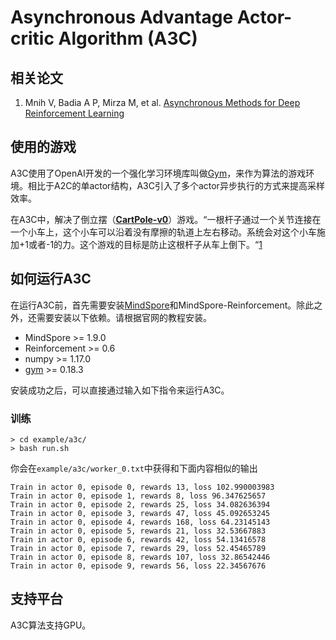 # Asynchronous Advantage Actor-critic Algorithm (A3C)

## 相关论文

1. Mnih V,  Badia A P,  Mirza M, et al. [Asynchronous Methods for Deep Reinforcement Learning](https://arxiv.org/abs/1602.01783?context=cs)

## 使用的游戏

A3C使用了OpenAI开发的一个强化学习环境库叫做[Gym](https://github.com/openai/gym)，来作为算法的游戏环境。相比于A2C的单actor结构，A3C引入了多个actor异步执行的方式来提高采样效率。

在A3C中，解决了倒立摆（[**CartPole-v0**](https://www.gymlibrary.dev/environments/classic_control/cart_pole/)）游戏。“一根杆子通过一个关节连接在一个小车上，这个小车可以沿着没有摩擦的轨道上左右移动。系统会对这个小车施加+1或者-1的力。这个游戏的目标是防止这根杆子从车上倒下。“[1](https://www.gymlibrary.dev/environments/classic_control/cart_pole/)

## 如何运行A3C

在运行A3C前，首先需要安装[MindSpore](https://www.mindspore.cn/install)和MindSpore-Reinforcement。除此之外，还需要安装以下依赖。请根据官网的教程安装。

- MindSpore >= 1.9.0
- Reinforcement >= 0.6
- numpy >= 1.17.0
- [gym](https://github.com/openai/gym) >= 0.18.3

安装成功之后，可以直接通过输入如下指令来运行A3C。

### 训练

```shell
> cd example/a3c/
> bash run.sh
```

你会在`example/a3c/worker_0.txt`中获得和下面内容相似的输出

```shell
Train in actor 0, episode 0, rewards 13, loss 102.990003983
Train in actor 0, episode 1, rewards 8, loss 96.347625657
Train in actor 0, episode 2, rewards 25, loss 34.082636394
Train in actor 0, episode 3, rewards 47, loss 45.092653245
Train in actor 0, episode 4, rewards 168, loss 64.23145143
Train in actor 0, episode 5, rewards 21, loss 32.53667883
Train in actor 0, episode 6, rewards 42, loss 54.13416578
Train in actor 0, episode 7, rewards 29, loss 52.45465789
Train in actor 0, episode 8, rewards 107, loss 32.86542446
Train in actor 0, episode 9, rewards 56, loss 22.34567676
```

## 支持平台

A3C算法支持GPU。
